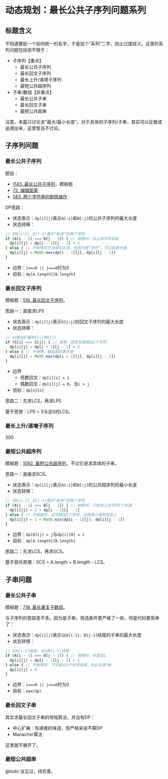 # 动态规划：最长公共子序列问题系列

## 标题含义

不知道要起一个如何统一的名字，于是加个“系列”二字，防止过度歧义。这里的系列问题包括但不限于：

- 子序列【重点】
  - 最长公共子序列
  - 最长回文子序列
  - 最长上升/递增子序列
  - 最短公共超序列
- 子串/数组【非重点】
  - 最长公共子串
  - 最长回文子串
  - 最短公共超串

注意，本篇只讨论求“最大/最小长度”。对于具体的子序列/子串，其实可以反推或追溯出来，这里暂且不讨论。

## 子序列问题

### 最长公共子序列

题目：

- [1143. 最长公共子序列](https://leetcode-cn.com/problems/longest-common-subsequence/)，模板题
- [72. 编辑距离](https://leetcode-cn.com/problems/edit-distance/)
- [583. 两个字符串的删除操作](https://leetcode-cn.com/problems/delete-operation-for-two-strings/)

DP思路：

- 状态表示：`dp[i][j]`表示`A[:i]`和`B[:j]`的公共子序列的最大长度
- 状态转移：

```js
// 将A[i-1]、B[j-1]看作“新来”的两个字符
if (A[i - 1] === B[j - 1]) { // 相等时，加上该字符长度
  dp[i][j] = dp[i - 1][j - 1] + 1
} else { // 不相等时无法增加长度，但因为是“序列”，可以取更大者
  dp[i][j] = Math.max(dp[i - 1][j], dp[i][j - 1])
}
```

- 边界：`i===0 || j===0`时为0
- 目标：`dp[A.length][B.length]`

### 最长回文子序列

模板题：[516. 最长回文子序列](https://leetcode-cn.com/problems/longest-palindromic-subsequence/)。

思路一：直接求LPS

- 状态表示：`dp[i][j]`表示`S[i:j]`的回文子序列的最大长度
- 状态转移：

```js
// 向两边扩展到S[i]和S[j]
if (S[i] === S[j]) { // 相等，回文长度增加2个字符
  dp[i][j] = dp[i + 1][j - 1] + 2
} else { // 不相等，取前面的更大者
  dp[i][j] = Math.max(dp[i + 1][j], dp[i][j - 1])
}
```

- 边界
  - 奇数回文：`dp[i][i] = 1`
  - 偶数回文：`dp[i][j] = 0`，当`i > j`
- 目标：`dp[n][n]`

思路二：先求LCS，再求LPS

基于思想：LPS = S与逆S的LCS。

### 最长上升/递增子序列

300

### 最短公共超序列

模板题：[1092. 最短公共超序列](https://leetcode-cn.com/problems/shortest-common-supersequence/)，不过它是求具体的子串。

思路一：直接求SCS。

- 状态表示：`dp[i][j]`表示`A[:i]`和`B[:j]`的公共超序列的最小长度
- 状态转移：

```js
// 将A[i-1]、B[j-1]看作“新来”的两个字符
if (A[i - 1] === B[j - 1]) { // 相等时，只能加上该字符1个长度
  dp[i][j] = 1 + dp[i - 1][j - 1]
} else { // 不相等时，必须得加1个字符，选择更小者然后加上
  dp[i][j] = 1 + Math.min(dp[i - 1][j], dp[i][j - 1])
}
```

- 边界：`dp[0][j] = j`与`dp[i][0] = i`
- 目标：`dp[A.length][B.length]`

思路二：先求LCS，再求SCS。

基于容斥原理：SCS = A.length + B.length - LCS。

## 子串问题

### 最长公共子串

模板题：[718. 最长重复子数组](https://leetcode-cn.com/problems/maximum-length-of-repeated-subarray/)。

与子序列的思路差不多。因为是子串，筛选条件更严格了一些，但是代码更简单了：

- 状态表示：`dp[i][j]`表示以`A[i-1]`、`B[j-1]`结尾的子串的最大长度
- 状态转移：

```js
// 以A[i-1]结尾、也以B[j-1]结尾
if (A[i - 1] === B[j - 1]) { // 相等时，长度加1
  dp[i][j] = dp[i - 1][j - 1] + 1
} else { // 不相等时，不可能以2个字符结尾，所以长度为0
  dp[i][j] = 0
}
```

- 边界：`i===0 || j===0`时为0
- 目标：`max(dp)`

### 最长回文子串

其实求最长回文子串的常规算法，并没有DP：

- 中心扩展：有递推的味道，但严格来说不算DP
- Manacher算法

这里就不展开了。

### 最短公共超串

@todo 没见过，待完善。
